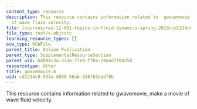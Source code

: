 ```yaml
---
content_type: resource
description: This resource contains information related to  gwavemovie, make a movie
  of wave fluid velocity.
file: /courses/res-12-001-topics-in-fluid-dynamics-spring-2010/cd1214c0554ad80058ab326f63eadf0b_gwavemovie.m
file_type: text/x-objcsrc
learning_resource_types: []
ocw_type: OCWFile
parent_title: Online Publication
parent_type: SupplementalResourceSection
parent_uid: 6d094c3a-332e-7764-f70a-74ead7f04258
resourcetype: Other
title: gwavemovie.m
uid: cd1214c0-554a-d800-58ab-326f63eadf0b
---
```

This resource contains information related to  gwavemovie, make a movie of wave fluid velocity.

